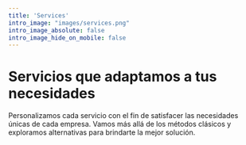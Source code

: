 ```yaml
---
title: 'Services'
intro_image: "images/services.png"
intro_image_absolute: false
intro_image_hide_on_mobile: false
---
```


# Servicios que adaptamos a tus necesidades

Personalizamos cada servicio con el fin de satisfacer las necesidades únicas de cada empresa. Vamos más allá de los métodos clásicos y exploramos alternativas para brindarte la mejor solución. 